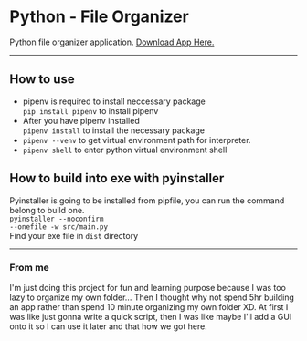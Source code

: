 # Python - File Organizer

Python file organizer application. 
<a href="https://github.com/Manethpak/python-file-organizer/releases/download/organizer/File.Organizer.exe">Download App Here.</a>

---

## How to use
<ul>
    <li> pipenv is required to install neccessary package 
        <br/>
        <code>pip install pipenv</code> to install pipenv
        <br/>
    </li>
    <li>
        After you have pipenv installed <br />
        <code>pipenv install</code> to install the necessary package
        <br/>
    </li>
    <li>
        <code>pipenv --venv</code> to get virtual environment path for interpreter.
        <br/>
    </li>
    <li>
        <code>pipenv shell</code> to enter python virtual environment shell
        <br/>
    </li>
</ul>

## How to build into exe with pyinstaller

Pyinstaller is going to be installed from pipfile, you can run the command belong to build one.
<br/>
<code>pyinstaller --noconfirm --onefile -w src/main.py</code>
<br/>
Find your exe file in `dist` directory

---

### From me

I'm just doing this project for fun and learning purpose because I was too lazy to organize my own folder...
Then I thought why not spend 5hr building an app rather than spend 10 minute organizing my own folder XD.
At first I was like just gonna write a quick script, then I was like maybe I'll add a GUI onto it so I can use it later
and that how we got here.